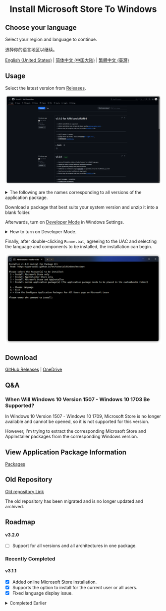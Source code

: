 <h1 align="center">Install Microsoft Store To Windows</h1>

## Choose your language

Select your region and language to continue.

选择你的语言地区以继续。

[English (United States)](https://github.com/Goo-aw233/Add-Microsoft-Store) | [简体中文 (中国大陆)](https://github.com/Goo-aw233/Add-Microsoft-Store/blob/main/README.zh-CN.md) | [繁體中文 (臺灣)](https://github.com/Goo-aw233/Add-Microsoft-Store)

## Usage

Select the latest version from [Releases](https://github.com/Goo-aw233/Add-Microsoft-Store/releases).

![Releases](Assets/Releases.png)

<details>

<summary>The following are the names corresponding to all versions of the application package.</summary>

x64:

Microsoft_Store_1_x64

> For Windows 10 Version 1709 x64 and higher, recommended for Windows 10 Version 1709 x64 - Windows 10 Version 1909 x64.

Microsoft_Store_1_without_Installer_x64

> For Windows 10 Version 1709 x64 and higher, recommended for Windows 10 Version 1709 x64 - Windows 10 Version 1909 x64, AppInstaller not included.

Microsoft_Store_2_x64

> For Windows 10 Version 2004 x64 and higher, recommended for Windows 10 Version 2004 x64 - Windows 10 Version 22H2 x64.

Microsoft_Store_2_without_Installer_x64

> For Windows 10 Version 2004 x64 and higher, recommended for Windows 10 Version 2004 x64 - Windows 10 Version 22H2 x64, AppInstaller not included.

Microsoft_Store_3_x64

> For Windows 11 Version 21H2 x64 and higher.

Microsoft_Store_3_without_Installer_x64

> For Windows 11 Version 21H2 x64 and higher, AppInstaller not included.

-----

x86:

Microsoft_Store_1_x86

> For Windows 10 Version 1709 x86 and higher, recommended for Windows 10 Version 1709 x86 - Windows 10 Version 1909 x86.

Microsoft_Store_1_without_Installer_x86

> For Windows 10 Version 1709 x86 and higher, recommended for Windows 10 Version 1709 x86 - Windows 10 Version 1909 x86, AppInstaller not included.

Microsoft_Store_2_x86

> For Windows 10 Version 2004 x86 and higher, recommended for Windows 10 Version 2004 x86 - Windows 10 Version 22H2 x86.

Microsoft_Store_2_without_Installer_x86

> For Windows 10 Version 2004 x86 and higher, recommended for Windows 10 Version 2004 x86 - Windows 10 Version 22H2 x86, AppInstaller not included.

-----

ARM:

Microsoft_Store_1_ARM

> For Windows 10 Version 1709 ARM32 and higher.

Microsoft_Store_1_without_Installer_ARM

> For Windows 10 Version 1709 ARM32 and higher, AppInstaller not included.

-----

ARM64:

Microsoft_Store_2_3_ARM64

> For Windows 10 Version 1709 ARM64 and higher.

Microsoft_Store_2_3_without_Installer_ARM64

> For Windows 10 Version 1709 ARM64 and higher, AppInstaller not included.

</details>

Download a package that best suits your system version and unzip it into a blank folder.

Afterwards, turn on <a href="ms-settings:developers">Developer Mode</a> in Windows Settings.

<details>

<summary>How to turn on Developer Mode.</summary>

For Windows 10: Windows Settings > Update & Security > For developers

![Windows 10](Assets/DeveloperModeWIN10.png)

For Windows 11: Windows Settings > System > For developers (or Windows Settings > Privacy & security > For developers)

![Windows 11](Assets/DeveloperModeWIN11.png)

</details>

Finally, after double-clicking `Runme.bat`, agreeing to the UAC and selecting the language and components to be installed, the installation can begin.

![Runme](Assets/Runme.png)

## Download

[GitHub Releases](https://github.com/Goo-aw233/Add-Microsoft-Store/releases) | [OneDrive](https://gbcs6-my.sharepoint.com/:f:/g/personal/gucats_gbcs6_onmicrosoft_com/Eqlmdjx_hIpHqmxSLqmLjxoBdtfHYQ6qqe45GHF6TSB0OA)

## Q&A

### When Will Windows 10 Version 1507 - Windows 10 1703 Be Supported?

In Windows 10 Version 1507 - Windows 10 1709,  Microsoft Store is no longer available and cannot be opened, so it is not supported for this version.

However, I'm trying to extract the corresponding Microsoft Store and AppInstaller packages from the corresponding Windows version.

## View Application Package Information

[Packages](Packages.txt)

## Old Repository

[Old repository Link](https://github.com/Goo-aw233/Windows_Microsoft_Store)

The old repository has been migrated and is no longer updated and archived.

## Roadmap

#### v3.2.0

- [ ] Support for all versions and all architectures in one package.

### Recently Completed

#### v3.1.1

- [x] Added online Microsoft Store installation.
- [x] Supports the option to install for the current user or all users.
- [x] Fixed language display issue.

<details>

<summary>Completed Earlier</summary>

#### v3.1.0

- [x] ARM64 and ARM32 will be supported.

</details>